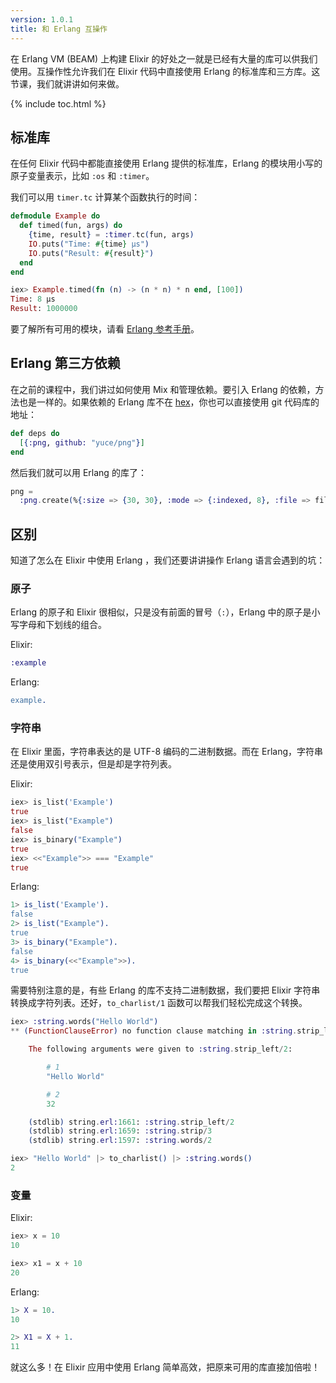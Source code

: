 ```yaml
---
version: 1.0.1
title: 和 Erlang 互操作
---
```


在 Erlang VM (BEAM) 上构建 Elixir 的好处之一就是已经有大量的库可以供我们使用。互操作性允许我们在 Elixir 代码中直接使用 Erlang 的标准库和三方库。这节课，我们就讲讲如何来做。  

{% include toc.html %}

## 标准库

在任何 Elixir 代码中都能直接使用 Erlang 提供的标准库，Erlang 的模块用小写的原子变量表示，比如 `:os` 和 `:timer`。  

我们可以用 `timer.tc` 计算某个函数执行的时间：  

```elixir
defmodule Example do
  def timed(fun, args) do
    {time, result} = :timer.tc(fun, args)
    IO.puts("Time: #{time} μs")
    IO.puts("Result: #{result}")
  end
end

iex> Example.timed(fn (n) -> (n * n) * n end, [100])
Time: 8 μs
Result: 1000000
```

要了解所有可用的模块，请看 [Erlang 参考手册](http://erlang.org/doc/apps/stdlib/)。  

## Erlang 第三方依赖

在之前的课程中，我们讲过如何使用 Mix 和管理依赖。要引入 Erlang 的依赖，方法也是一样的。如果依赖的 Erlang 库不在 [hex](https://hex.pm)，你也可以直接使用 git 代码库的地址：  

```elixir
def deps do
  [{:png, github: "yuce/png"}]
end
```

然后我们就可以用 Erlang 的库了：  

```elixir
png =
  :png.create(%{:size => {30, 30}, :mode => {:indexed, 8}, :file => file, :palette => palette})
```

## 区别

知道了怎么在 Elixir 中使用 Erlang ，我们还要讲讲操作 Erlang 语言会遇到的坑：  

### 原子

Erlang 的原子和 Elixir 很相似，只是没有前面的冒号（`:`），Erlang 中的原子是小写字母和下划线的组合。  

Elixir:  

```elixir
:example
```

Erlang:  

```erlang
example.
```

### 字符串

在 Elixir 里面，字符串表达的是 UTF-8 编码的二进制数据。而在 Erlang，字符串还是使用双引号表示，但是却是字符列表。  

Elixir:  

```elixir
iex> is_list('Example')
true
iex> is_list("Example")
false
iex> is_binary("Example")
true
iex> <<"Example">> === "Example"
true
```

Erlang:  

```erlang
1> is_list('Example').
false
2> is_list("Example").
true
3> is_binary("Example").
false
4> is_binary(<<"Example">>).
true
```

需要特别注意的是，有些 Erlang 的库不支持二进制数据，我们要把 Elixir 字符串转换成字符列表。还好，`to_charlist/1` 函数可以帮我们轻松完成这个转换。  

```elixir
iex> :string.words("Hello World")
** (FunctionClauseError) no function clause matching in :string.strip_left/2

    The following arguments were given to :string.strip_left/2:

        # 1
        "Hello World"

        # 2
        32

    (stdlib) string.erl:1661: :string.strip_left/2
    (stdlib) string.erl:1659: :string.strip/3
    (stdlib) string.erl:1597: :string.words/2

iex> "Hello World" |> to_charlist() |> :string.words()
2
```

### 变量

Elixir:  

```elixir
iex> x = 10
10

iex> x1 = x + 10
20
```

Erlang:  

```erlang
1> X = 10.
10

2> X1 = X + 1.
11
```

就这么多！在 Elixir 应用中使用 Erlang 简单高效，把原来可用的库直接加倍啦！  
